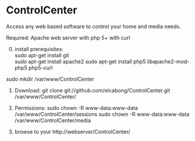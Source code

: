 ControlCenter
==================

Access any web based software to control your home and media needs.

Required:
  Apache web server with php 5+ with curl
  
0.  install prerequisites:   
sudo apt-get install git  
sudo apt-get install apache2
sudo apt-get install php5 libapache2-mod-php5 php5-curl

sudo mkdir /var/www/ControlCenter

  
1. Download:   git clone git://github.com/elcabong/ControlCenter.git /var/www/ControlCenter/

2. Permissions: sudo chown -R www-data:www-data /var/www/ControlCenter/sessions
sudo chown -R www-data:www-data /var/www/ControlCenter/media

3. browse to your http://webserver/ControlCenter/


